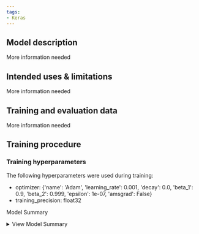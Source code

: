 ```yaml
---
tags:
- Keras
---
```

## Model description

More information needed

## Intended uses & limitations

More information needed

## Training and evaluation data

More information needed

## Training procedure

### Training hyperparameters

The following hyperparameters were used during training:
- optimizer: {'name': 'Adam', 'learning_rate': 0.001, 'decay': 0.0, 'beta_1': 0.9, 'beta_2': 0.999, 'epsilon': 1e-07, 'amsgrad': False}
- training_precision: float32

Model Summary

<details>
<summary>View Model Summary</summary>
Model: "model"
_________________________________________________________________
 Layer (type)                Output Shape              Param #   
=================================================================
 input_1 (InputLayer)        [(None, 28, 28, 1)]       0         
                                                                 
 conv2d (Conv2D)             (None, 28, 28, 32)        320       
                                                                 
 max_pooling2d (MaxPooling2D  (None, 14, 14, 32)       0         
 )                                                               
                                                                 
 conv2d_1 (Conv2D)           (None, 14, 14, 32)        9248      
                                                                 
 max_pooling2d_1 (MaxPooling  (None, 7, 7, 32)         0         
 2D)                                                             
                                                                 
 conv2d_transpose (Conv2DTra  (None, 14, 14, 32)       9248      
 nspose)                                                         
                                                                 
 conv2d_transpose_1 (Conv2DT  (None, 28, 28, 32)       9248      
 ranspose)                                                       
                                                                 
 conv2d_2 (Conv2D)           (None, 28, 28, 1)         289       
                                                                 
=================================================================
Total params: 28,353
Trainable params: 28,353
Non-trainable params: 0
_________________________________________________________________


<\details>
